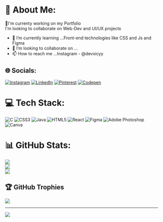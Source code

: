 # 💫 About Me:
🔭I'm currenty working on my Portfolio<br>I'm looking to collaborate on Web-Dev and UI/UX projects
- 🌱 I’m currently learning ...Front-end technologies like CSS and Js and Figma
- 💞️ I’m looking to collaborate on ...
- 📫 How to reach me ...Instagram - @devxicyy


## 🌐 Socials:
[![Instagram](https://img.shields.io/badge/Instagram-%23E4405F.svg?logo=Instagram&logoColor=white)](https://instagram.com/_rathisaket_) [![LinkedIn](https://img.shields.io/badge/LinkedIn-%230077B5.svg?logo=linkedin&logoColor=white)](https://linkedin.com/in/saket-rathi) [![Pinterest](https://img.shields.io/badge/Pinterest-%23E60023.svg?logo=Pinterest&logoColor=white)](https://pinterest.com/devxicy) [![Codepen](https://img.shields.io/badge/Codepen-000000?style=for-the-badge&logo=codepen&logoColor=white)](https://codepen.io/icyShadow) 

# 💻 Tech Stack:
![C](https://img.shields.io/badge/c-%2300599C.svg?style=for-the-badge&logo=c&logoColor=white) ![CSS3](https://img.shields.io/badge/css3-%231572B6.svg?style=for-the-badge&logo=css3&logoColor=white) ![Java](https://img.shields.io/badge/java-%23ED8B00.svg?style=for-the-badge&logo=openjdk&logoColor=white) ![HTML5](https://img.shields.io/badge/html5-%23E34F26.svg?style=for-the-badge&logo=html5&logoColor=white) ![React](https://img.shields.io/badge/react-%2320232a.svg?style=for-the-badge&logo=react&logoColor=%2361DAFB) ![Figma](https://img.shields.io/badge/figma-%23F24E1E.svg?style=for-the-badge&logo=figma&logoColor=white) ![Adobe Photoshop](https://img.shields.io/badge/adobe%20photoshop-%2331A8FF.svg?style=for-the-badge&logo=adobe%20photoshop&logoColor=white) ![Canva](https://img.shields.io/badge/Canva-%2300C4CC.svg?style=for-the-badge&logo=Canva&logoColor=white)
# 📊 GitHub Stats:
![](https://github-readme-stats.vercel.app/api?username=iceXshadow&theme=dark&hide_border=false&include_all_commits=false&count_private=false)<br/>
![](https://github-readme-streak-stats.herokuapp.com/?user=iceXshadow&theme=dark&hide_border=false)<br/>
![](https://github-readme-stats.vercel.app/api/top-langs/?username=iceXshadow&theme=dark&hide_border=false&include_all_commits=false&count_private=false&layout=compact)

## 🏆 GitHub Trophies
![](https://github-profile-trophy.vercel.app/?username=iceXshadow&theme=radical&no-frame=false&no-bg=true&margin-w=4)

---
[![](https://visitcount.itsvg.in/api?id=iceXshadow&icon=0&color=0)](https://visitcount.itsvg.in)

<!-- Proudly created with GPRM ( https://gprm.itsvg.in ) -->
<!---
iceXshadow/iceXshadow is a ✨ special ✨ repository because its `README.md` (this file) appears on your GitHub profile.
You can click the Preview link to take a look at your changes.
--->
